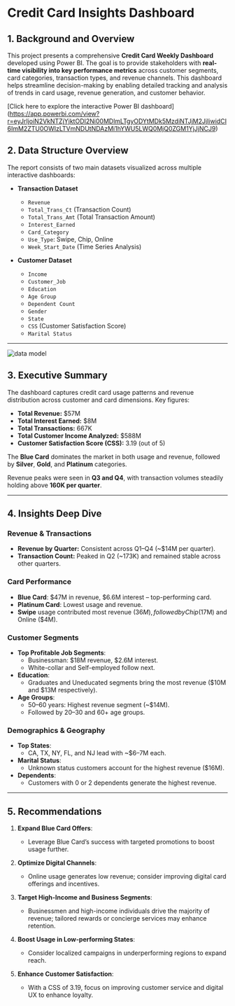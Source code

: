 #  Credit Card Insights Dashboard

## 1. Background and Overview

This project presents a comprehensive **Credit Card Weekly Dashboard** developed using Power BI. The goal is to provide stakeholders with **real-time visibility into key performance metrics** across customer segments, card categories, transaction types, and revenue channels. This dashboard helps streamline decision-making by enabling detailed tracking and analysis of trends in card usage, revenue generation, and customer behavior.


[Click here to explore the interactive Power BI dashboard] (https://app.powerbi.com/view?r=eyJrIjoiN2VkNTZjYjktODI2Ni00MDlmLTgyODYtMDk5MzdiNTJjM2JjIiwidCI6ImM2ZTU0OWIzLTVmNDUtNDAzMi1hYWU5LWQ0MjQ0ZGM1YjJjNCJ9) 

## 2. Data Structure Overview

The report consists of two main datasets visualized across multiple interactive dashboards:

- **Transaction Dataset**
  - `Revenue`
  - `Total_Trans_Ct` (Transaction Count)
  - `Total_Trans_Amt` (Total Transaction Amount)
  - `Interest_Earned`
  - `Card_Category`
  - `Use_Type`: Swipe, Chip, Online
  - `Week_Start_Date` (Time Series Analysis)

- **Customer Dataset**
  - `Income`
  - `Customer_Job`
  - `Education`
  - `Age Group`
  - `Dependent Count`
  - `Gender`
  - `State`
  - `CSS` (Customer Satisfaction Score)
  - `Marital Status`

---
![data model](https://github.com/user-attachments/assets/f878be29-eafc-4860-81ea-30d0ae902300)

## 3. Executive Summary

The dashboard captures credit card usage patterns and revenue distribution across customer and card dimensions. Key figures:

- **Total Revenue:** $57M  
- **Total Interest Earned:** $8M  
- **Total Transactions:** 667K  
- **Total Customer Income Analyzed:** $588M  
- **Customer Satisfaction Score (CSS):** 3.19 (out of 5)

The **Blue Card** dominates the market in both usage and revenue, followed by **Silver**, **Gold**, and **Platinum** categories. 

Revenue peaks were seen in **Q3 and Q4**, with transaction volumes steadily holding above **160K per quarter**. 

---

## 4. Insights Deep Dive

###  Revenue & Transactions
- **Revenue by Quarter:** Consistent across Q1–Q4 (~$14M per quarter).
- **Transaction Count:** Peaked in Q2 (~173K) and remained stable across other quarters.

### Card Performance
- **Blue Card**: $47M in revenue, $6.6M interest – top-performing card.
- **Platinum Card**: Lowest usage and revenue.
- **Swipe** usage contributed most revenue ($36M), followed by Chip ($17M) and Online ($4M).

###  Customer Segments
- **Top Profitable Job Segments**:
  - Businessman: $18M revenue, $2.6M interest.
  - White-collar and Self-employed follow next.
- **Education**:
  - Graduates and Uneducated segments bring the most revenue ($10M and $13M respectively).
- **Age Groups**:
  - 50–60 years: Highest revenue segment (~$14M).
  - Followed by 20–30 and 60+ age groups.

###  Demographics & Geography
- **Top States**:
  - CA, TX, NY, FL, and NJ lead with ~$6–7M each.
- **Marital Status**:
  - Unknown status customers account for the highest revenue ($16M).
- **Dependents**:
  - Customers with 0 or 2 dependents generate the highest revenue.

---

## 5. Recommendations

1. **Expand Blue Card Offers**:
   - Leverage Blue Card’s success with targeted promotions to boost usage further.

2. **Optimize Digital Channels**:
   - Online usage generates low revenue; consider improving digital card offerings and incentives.

3. **Target High-Income and Business Segments**:
   - Businessmen and high-income individuals drive the majority of revenue; tailored rewards or concierge services may enhance retention.

4. **Boost Usage in Low-performing States**:
   - Consider localized campaigns in underperforming regions to expand reach.

5. **Enhance Customer Satisfaction**:
   - With a CSS of 3.19, focus on improving customer service and digital UX to enhance loyalty.
